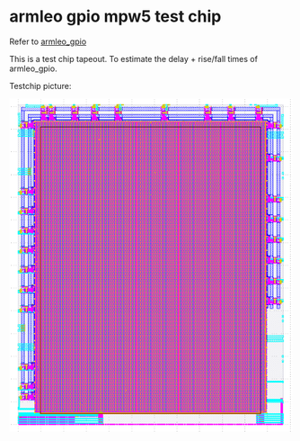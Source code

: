 # armleo gpio mpw5 test chip
Refer to [armleo_gpio](https://github.com/armleo/armleo_gpio)


This is a test chip tapeout. To estimate the delay + rise/fall times of armleo_gpio.


Testchip picture:

![Testchip](docs/design_screenshot.PNG)
